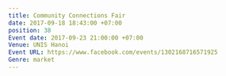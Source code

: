 ```yaml
---
title: Community Connections Fair
date: 2017-09-18 18:43:00 +07:00
position: 38
Event date: 2017-09-23 21:00:00 +07:00
Venue: UNIS Hanoi
Event URL: https://www.facebook.com/events/1302168716571925
Genre: market
---
```


